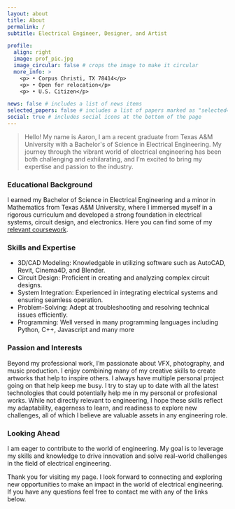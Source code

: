 ```yaml
---
layout: about
title: About
permalink: /
subtitle: Electrical Engineer, Designer, and Artist

profile:
  align: right
  image: prof_pic.jpg
  image_circular: false # crops the image to make it circular
  more_info: >
    <p> • Corpus Christi, TX 78414</p>
    <p> • Open for relocation</p>
    <p> • U.S. Citizen</p>

news: false # includes a list of news items
selected_papers: false # includes a list of papers marked as "selected={true}"
social: true # includes social icons at the bottom of the page
---
```


> Hello! My name is Aaron, I am a recent graduate from Texas A&M University with a Bachelor's of Science in Electrical Engineering. My journey through the vibrant world of electrical engineering has been both challenging and exhilarating, and I’m excited to bring my expertise and passion to the industry.

### Educational Background
  I earned my Bachelor of Science in Electrical Engineering and a minor in Mathematics from Texas A&M University, where I immersed myself in a rigorous curriculum and developed a strong foundation in electrical systems, circuit design, and electronics. Here you can find some of my [relevant coursework](/courses).

### Skills and Expertise
- 3D/CAD Modeling: Knowledgable in utilizing software such as AutoCAD, Revit, Cinema4D, and Blender.
- Circuit Design: Proficient in creating and analyzing complex circuit designs.
- System Integration: Experienced in integrating electrical systems and ensuring seamless operation.
- Problem-Solving: Adept at troubleshooting and resolving technical issues efficiently.
- Programming: Well versed in many programming languages including Python, C++, Javascript and many more

### Passion and Interests
  Beyond my professional work, I’m passionate about VFX, photography, and music production. I enjoy combining many of my creative skills to create artworks that help to inspire others. I always have multiple personal project going on that help keep me busy. I try to stay up to date with all the latest technologies that could potentially help me in my personal or profesional works. While not directly relevant to engineering, I hope these skills reflect my adaptability, eagerness to learn, and readiness to explore new challenges, all of which I believe are valuable assets in any engineering role.

### Looking Ahead
  I am eager to contribute to the world of engineering. My goal is to leverage my skills and knowledge to drive innovation and solve real-world challenges in the field of electrical engineering.

  Thank you for visiting my page. I look forward to connecting and exploring new opportunities to make an impact in the world of electrical engineering. If you have any questions feel free to contact me with any of the links below.
